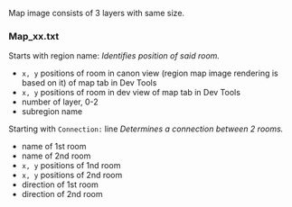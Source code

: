 Map image
consists of 3 layers with same size.

### Map_xx.txt
Starts with region name: 
*Identifies position of said room.*
- `x, y` positions of room in canon view (region map image rendering is based on it) of map tab in Dev Tools
- `x, y`  positions of room in dev view of map tab in Dev Tools
- number of layer, 0-2
- subregion name

Starting with `Connection:` line
*Determines a connection between 2 rooms.*
- name of 1st room
- name of 2nd room 
- `x, y` positions of 1nd room
- `x, y` positions of 2nd room
- direction of 1st room
- direction of 2nd room